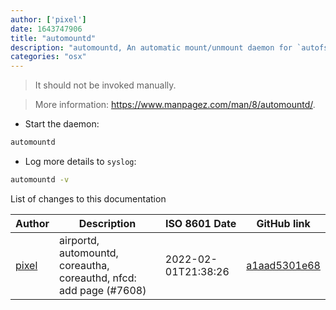 ```yaml
---
author: ['pixel']
date: 1643747906
title: "automountd"
description: "automountd, An automatic mount/unmount daemon for `autofs`. Started on demand by `launchd`."
categories: "osx"
---
```

> It should not be invoked manually.

> More information: <https://www.manpagez.com/man/8/automountd/>.

- Start the daemon:

```bash
automountd
```

- Log more details to `syslog`:

```bash
automountd -v
```
List of changes to this documentation


Author | Description | ISO 8601 Date | GitHub link
------|-----|-----|-----
[pixel](mailto:chrissx@chrissx.de) | airportd, automountd, coreautha, coreauthd, nfcd: add page (#7608) | 2022-02-01T21:38:26 | [a1aad5301e68](https://github.com/tldr-pages/tldr/commit/a1aad5301e68b816ec083fb5ab13e50ca6049546)

